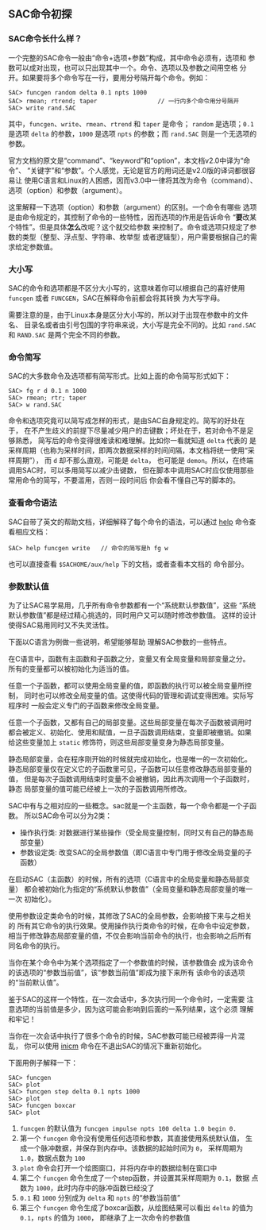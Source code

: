## SAC命令初探

### SAC命令长什么样？

一个完整的SAC命令一般由“命令+选项+参数”构成，其中命令必须有，选项和
参数可以成对出现，也可以只出现其中一个。命令、选项以及参数之间用空格
分开。如果要将多个命令写在一行，要用分号隔开每个命令。例如：

``` {.bash}
SAC> funcgen random delta 0.1 npts 1000
SAC> rmean; rtrend; taper                 // 一行内多个命令用分号隔开
SAC> write rand.SAC
```

其中，`funcgen`、`write`、`rmean`、`rtrend` 和 `taper` 是命令； `random`
是选项；`0.1` 是选项 `delta` 的参数，`1000` 是选项 `npts` 的参数；而
`rand.SAC` 则是一个无选项的参数。

官方文档的原文是“command”、“keyword”和“option”，本文档v2.0中译为“命令”、
“关键字”和“参数”。个人感觉，无论是官方的用词还是v2.0版的译词都很容易让
使用C语言和Linux的人困惑，因而v3.0中一律将其改为命令（command）、
选项（option）和参数（argument）。

这里解释一下选项（option）和参数（argument）的区别。一个命令有哪些
选项是由命令规定的，其控制了命令的一些特性，因而选项的作用是告诉命令
“**要**改某个特性”。但是具体**怎么**改呢？这个就交给参数
来控制了。命令或选项只规定了参数的类型（整型、浮点型、字符串、枚举型
或者逻辑型），用户需要根据自己的需求给定参数值。

### 大小写

SAC的命令和选项都是不区分大小写的，这意味着你可以根据自己的喜好使用
`funcgen` 或者 `FUNCGEN`，SAC在解释命令前都会将其转换 为大写字母。

需要注意的是，由于Linux本身是区分大小写的，所以对于出现在参数中的文件名、
目录名或者由引号包围的字符串来说，大小写是完全不同的。比如 `rand.SAC` 和
`RAND.SAC` 是两个完全不同的参数。

### 命令简写

SAC的大多数命令及选项都有简写形式。比如上面的命令简写形式如下：

``` {.bash}
SAC> fg r d 0.1 n 1000
SAC> rmean; rtr; taper
SAC> w rand.SAC
```

命令和选项究竟可以简写成怎样的形式，是由SAC自身规定的。简写的好处在于，
在不产生歧义的前提下尽量减少用户的击键数；坏处在于，若对命令不是足够熟悉，
简写后的命令变得很难读和难理解。比如你一看就知道 `delta` 代表的
是采样周期（也称为采样时间，即两次数据采样的时间间隔，本文档将统一使用“采样周期”），
而 `d` 却不那么直观，可能是 `delta`， 也可能是
`demon`。所以，在终端调用SAC时，可以多用简写以减少击键数，
但在脚本中调用SAC时应仅使用那些常用命令的简写，不要滥用，否则一段时间后
你会看不懂自己写的脚本的。

### 查看命令语法

SAC自带了英文的帮助文档，详细解释了每个命令的语法，可以通过
[help](/commands/help.md) 命令查看相应文档：

``` {.bash}
SAC> help funcgen write   // 命令的简写是h fg w
```

也可以直接查看 `$SACHOME/aux/help` 下的文档，或者查看本文档的 命令部分。

### 参数默认值

为了让SAC易学易用，几乎所有命令参数都有一个“系统默认参数值”，这些
“系统默认参数值”都是经过精心挑选的，同时用户又可以随时修改参数值。
这样的设计使得SAC易用同时又不失灵活性。

下面以C语言为例做一些说明，希望能够帮助 理解SAC参数的一些特点。

在C语言中，函数有主函数和子函数之分，变量又有全局变量和局部变量之分。
所有的变量都可以被初始化为适当的值。

任意一个子函数，都可以使用全局变量的值，即函数的执行可以被全局变量所控制，
同时也可以修改全局变量的值。这使得代码的管理和调试变得困难。实际写程序时
一般会定义专门的子函数来修改全局变量。

任意一个子函数，又都有自己的局部变量。这些局部变量在每次子函数被调用时
都会被定义、初始化、使用和赋值，一旦子函数调用结束，变量即被撤销。如果
给这些变量加上 `static` 修饰符，则这些局部变量变身为静态局部变量。

静态局部变量，会在程序刚开始的时候就完成初始化，也是唯一的一次初始化。
静态局部变量仅在定义它的子函数里可见，子函数可以任意修改静态局部变量的值，
但是每次子函数调用结束时变量不会被撤销，因此再次调用一个子函数时，静态
局部变量的值可能已经被上一次的子函数调用所修改。

SAC中有与之相对应的一些概念。sac就是一个主函数，每一个命令都是一个子函数。
所以SAC命令可以分为2类：

-  操作执行类: 对数据进行某些操作（受全局变量控制，同时又有自己的静态局部变量）
-  参数设定类: 改变SAC的全局参数值（即C语言中专门用于修改全局变量的子函数）

在启动SAC（主函数）的时候，所有的选项（C语言中的全局变量和静态局部变量）
都会被初始化为指定的“系统默认参数值”（全局变量和静态局部变量的唯一一次
初始化）。

使用参数设定类命令的时候，其修改了SAC的全局参数，会影响接下来与之相关的
所有其它命令的执行效果。使用操作执行类命令的时候，在命令中设定参数，
相当于修改静态局部变量的值，不仅会影响当前命令的执行，也会影响之后所有
同名命令的执行。

当你在某个命令中为某个选项指定了一个参数值的时候，该参数值会
成为该命令的该选项的“参数当前值”，该“参数当前值”即成为接下来所有
该命令的该选项的“当前默认值”。

鉴于SAC的这样一个特性，在一次会话中，多次执行同一个命令时，一定需要
注意选项的当前值是多少，因为这可能会影响到后面的一系列结果，这个必须
理解和牢记！

当你在一次会话中执行了很多个命令的时候，SAC参数可能已经被弄得一片混乱，
你可以使用 [inicm](/commands/inicm.md)
命令在不退出SAC的情况下重新初始化。

下面用例子解释一下：

``` {.bash}
SAC> funcgen
SAC> plot
SAC> funcgen step delta 0.1 npts 1000
SAC> plot
SAC> funcgen boxcar
SAC> plot
```

1.  `funcgen` 的默认值为 `funcgen impulse npts 100 delta 1.0 begin 0.`
2.  第一个 `funcgen` 命令没有使用任何选项和参数，其直接使用系统默认值，
    生成一个脉冲数据，并保存到内存中。该数据的起始时间为 `0`，
    采样周期为 `1.0`，数据点数为 `100`
3.  `plot` 命令会打开一个绘图窗口，并将内存中的数据绘制在窗口中
4.  第二个 `funcgen` 命令生成了一个step函数，并设置其采样周期为
    `0.1`，数据 点数为 `1000`，此时内存中的脉冲函数已经没了
5.  `0.1` 和 `1000` 分别成为 `delta` 和 `npts` 的“参数当前值”
6.  第三个 `funcgen` 命令生成了boxcar函数，从绘图结果可以看出 `delta`
    的值为 `0.1`，`npts` 的值为 `1000`， 即继承了上一次命令的参数值
